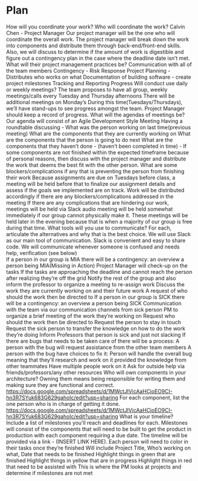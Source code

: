 # Plan

How will you coordinate your work?
Who will coordinate the work?
Calvin Chen - Project Manager
Our project manager will be the one who will coordinate the overall work. The project manager will break down the work into components and distribute them through back-end/front-end skills. Also, we will discuss to determine if the amount of work is digestible and figure out a contingency plan in the case where the deadline date isn’t met. 
What will their project management practices be?
Communication with all of the team members
Contingency - Risk Response
Project Planning - Distributes who works on what 
Documentation of building software - create project milestones 
Tracking and Reporting Progress
Will conduct use daily or weekly meetings?
The team proposes to have all group, weekly meetings/calls every Tuesday and Thursday afternoons
There will be additional meetings on Monday’s
During this time(Tuesdays/Thursdays), we’ll have stand-ups to see progress amongst the team. Project Manager should keep a record of progress.
What will the agendas of meetings be?
Our agenda will consist of an Agile Development Style Meeting
Having a roundtable discussing -
What was the person working on last time(previous meeting)
What are the components that they are currently working on
What are the components that the person is going to do next
What are the components that they haven’t done - (haven’t been completed in time) - If some components are not finished within the expected timeframe because of personal reasons, then discuss with the project manager and distribute the work that deems the best fit with the other person. 
What are some blockers/complications if any that is preventing the person from finishing their work
Because assignments are due on Tuesdays before class, a meeting will be held before that to finalize our assignment details and assess if the goals we implemented are on track. Work will be distributed accordingly if there are any blockers/complications addressed in the meeting
If there are any complications that are hindering our work, meetings will be held via Slack audio meeting will be held somewhat immediately if our group cannot physically make it. These meetings will be held later in the evening because that is when a majority of our group is free during that time. 
What tools will you use to communicate?
For each, articulate the alternatives and why that is the best choice.
We will use Slack as our main tool of communication. Slack is convenient and easy to share code.
We will communicate whenever someone is confused and needs help, verification (see below)  
If a person in our group is MIA there will be a contingency: an overview a person being MIA(Missing in Action)
Project Manager will check-up on the tasks
If the tasks are approaching the deadline and cannot reach the person after realizing they’re off the grid
Notify the rest of the group and also inform the professor to organize a meeting to re-assign work
Discuss the work they are currently working on and their future work
A request of who should the work then be directed to 
If a person in our group is SICK there will be a contingency: an overview a person being SICK
Communication with the team via our communication channels from sick person
PM to organize  a brief meeting of the work they’re working on
Request who should the work then be directed to
Request the person to stay in touch
Request the sick person to transfer the knowledge on how to do the work they’re doing
Inform Professors that person is sick and just not slacking
If there are bugs that needs to be taken care of there will be a process:
A person with the bug will request assistance from the other team members
A person with the bug have choices to fix it:
Person will handle the overall bug meaning that they’ll research and work on it provided the knowledge from other teammates
Have multiple people work on it
Ask for outside help via friends/professors/any other resources
Who will own components in your architecture?
Owning them means being responsible for writing them and making sure they are functional and correct.
https://docs.google.com/spreadsheets/d/1MWctJIVicAaHCjoEO9CI-hn3R7SYuk683G629gahoIc/edit?usp=sharing
For each component, list the one person who is in charge of getting it done.
https://docs.google.com/spreadsheets/d/1MWctJIVicAaHCjoEO9CI-hn3R7SYuk683G629gahoIc/edit?usp=sharing
What is your timeline?
Include a list of milestones you'll reach and deadlines for each.
Milestones will consist of the components that will need to be built to get the product in production with each component requiring a due date. 
The timeline will be provided via a link - (INSERT LINK HERE). Each person will need to color in their tasks once they’re finished
Will include Project Title, Who’s working on what, Date that needs to be finished
Highlight things in green that are finished
Highlight things in yellow that are in progress
Highlight things in red that need to be assisted with
This is where the PM looks at projects and determine if milestones are not met 

